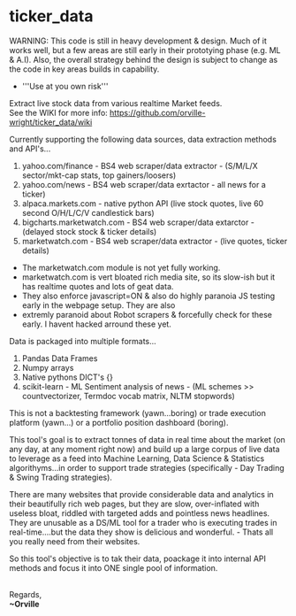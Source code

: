 # ticker_data

WARNING: This code is still in heavy development & design. Much of it works well, but a few areas are still early in their prototying phase (e.g. ML & A.I). Also, the overall strategy behind the design is subject to change as the code in key areas builds in capability.
- '''Use at you own risk'''

Extract live stock data from various realtime Market feeds.<br>
See the WIKI for more info: https://github.com/orville-wright/ticker_data/wiki

Currently supporting the following data sources, data extraction methods and API's...
  1. yahoo.com/finance  - BS4 web scraper/data extractor - (S/M/L/X sector/mkt-cap stats, top gainers/loosers)
  2. yahoo.com/news - BS4 web scraper/data exrtactor - all news for a ticker)
  2. alpaca.markets.com - native python API (live stock quotes, live 60 second O/H/L/C/V candlestick bars)
  3. bigcharts.marketwatch.com  - BS4 web scraper/data extarctor - (delayed stock stock & ticker details)
  4. marketwatch.com - BS4 web scraper/data extractor - (live quotes, ticker details)
  * The marketwatch.com module is not yet fully working.
  * marketwatch.com is vert bloated rich media site, so its slow-ish but it has realtime quotes and lots of geat data.
  * They also enforce javascript=ON & also do highly paranoia JS testing early in the webpage setup. They are also
  * extremly paranoid about Robot scrapers & forcefully check for these early. I havent hacked arround these yet.

Data is packaged into multiple formats...
1. Pandas Data Frames
2. Numpy arrays
3. Native pythons DICT's {}
4. scikit-learn - ML Sentiment analysis of news - (ML schemes >> countvectorizer, Termdoc vocab matrix, NLTM stopwords)

This is not a backtesting framework (yawn...boring) or trade execution platform (yawn...) or a portfolio position dashboard (boring).

This tool's goal is to extract tonnes of data in real time about the market (on any day, at any moment right now) and build up a
large corpus of live data to leverage as a feed into Machine Learning, Data Science & Statistics algorithyms...in order to support
trade strategies (specifically - Day Trading & Swing Trading strategies).

There are many websites that provide considerable data and analytics in their beautifully rich web pages, but they are slow, 
over-inflated with useless bloat, riddled with targeted adds and pointless news headlines. They are unusable as a DS/ML tool for a
trader who is executing trades in real-time....but the data they show is delicious and wonderful. - Thats all you really need from
their websites.

So this tool's objective is to tak their data, poackage it into internal API methods and focus it into ONE single pool of information.
<br>
<br>

Regards,<br>
**~Orville**
